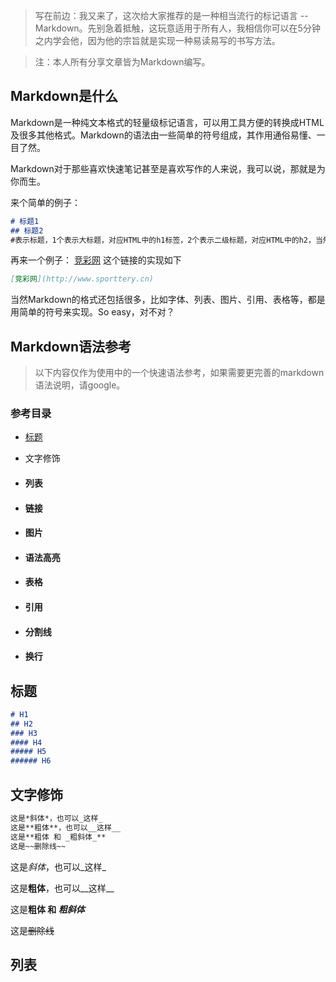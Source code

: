 > 写在前边：我又来了，这次给大家推荐的是一种相当流行的标记语言 -- Markdown。先别急着抵触，这玩意适用于所有人，我相信你可以在5分钟之内学会他，因为他的宗旨就是实现一种易读易写的书写方法。



> 注：本人所有分享文章皆为Markdown编写。

## Markdown是什么
Markdown是一种纯文本格式的轻量级标记语言，可以用工具方便的转换成HTML及很多其他格式。Markdown的语法由一些简单的符号组成，其作用通俗易懂、一目了然。

Markdown对于那些喜欢快速笔记甚至是喜欢写作的人来说，我可以说，那就是为你而生。

来个简单的例子：
``` markdown
# 标题1
## 标题2
#表示标题，1个表示大标题，对应HTML中的h1标签，2个表示二级标题，对应HTML中的h2，当然还可以写3个、4个...
```

再来一个例子：
[竞彩网](http://www.sporttery.cn)
这个链接的实现如下
``` markdown
[竞彩网](http://www.sporttery.cn)
```
当然Markdown的格式还包括很多，比如字体、列表、图片、引用、表格等，都是用简单的符号来实现。So easy，对不对？

## Markdown语法参考
> 以下内容仅作为使用中的一个快速语法参考，如果需要更完善的markdown语法说明，请google。

### 参考目录
+ [标题](#标题)

+ 文字修饰

+ #### 列表

+ #### 链接

+ #### 图片

+ #### 语法高亮

+ #### 表格

+ #### 引用

+ #### 分割线

+ #### 换行


## 标题

```markdown
# H1
## H2
### H3
#### H4
##### H5
###### H6
```

## 文字修饰

```markdown
这是*斜体*，也可以_这样_
这是**粗体**，也可以__这样__
这是**粗体 和 _粗斜体_**
这是~~删除线~~
```

这是*斜体*，也可以_这样_

这是**粗体**，也可以__这样__

这是**粗体 和 _粗斜体_**

这是~~删除线~~

## 列表




